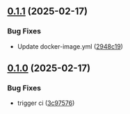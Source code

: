 ## [0.1.1](https://github.com/l4rm4nd/SimpleScanner/compare/v0.1.0...v0.1.1) (2025-02-17)


### Bug Fixes

* Update docker-image.yml ([2948c19](https://github.com/l4rm4nd/SimpleScanner/commit/2948c197923cbd326eaff79296fb0238c7959b8f))

## [0.1.0](https://github.com/l4rm4nd/SimpleScanner/compare/3c975763ef11dde93e394098870f7ab32a4deb35...v0.1.0) (2025-02-17)


### Bug Fixes

* trigger ci ([3c97576](https://github.com/l4rm4nd/SimpleScanner/commit/3c975763ef11dde93e394098870f7ab32a4deb35))

